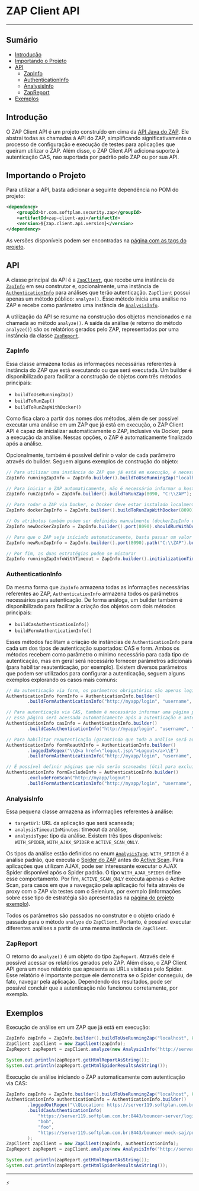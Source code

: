 # ZAP Client API
---

## Sumário

- [Introdução](#introdução)
- [Importando o Projeto](#importando-o-projeto)
- [API](#api)
    - [ZapInfo](#zapinfo)
    - [AuthenticationInfo](#authenticationinfo)
    - [AnalysisInfo](#analysisinfo)
    - [ZapReport](#zapreport)
- [Exemplos](#exemplos)

## Introdução

O ZAP Client API é um projeto construído em cima da [API Java do ZAP](https://github.com/zaproxy/zaproxy/wiki/ApiJava).
Ele abstrai todas as chamadas à API do ZAP, simplificando significativamente o processo de configuração e execução de testes para aplicações que queiram utilizar o ZAP.
Além disso, o ZAP Client API adiciona suporte à autenticação CAS, nao suportada por padrão pelo ZAP ou por sua API.

## Importando o Projeto

Para utilizar a API, basta adicionar a seguinte dependência no POM do projeto:

```xml
<dependency>
	<groupId>br.com.softplan.security.zap</groupId>
	<artifactId>zap-client-api</artifactId>
	<version>${zap.client.api.version}</version>
</dependency>
```

As versões disponíveis podem ser encontradas na [página com as tags do projeto](../../tags).

## API

A classe principal da API é a 
[`ZapClient`](zap-client-api/src/main/java/br/com/softplan/security/zap/api/ZapClient.java), 
que recebe uma instância de 
[`ZapInfo`](zap-commons/src/main/java/br/com/softplan/security/zap/commons/ZapInfo.java) 
em seu construtor e, opcionalmente, uma instância de 
[`AuthenticationInfo`](zap-client-api/src/main/java/br/com/softplan/security/zap/api/model/AuthenticationInfo.java) 
para análises que terão autenticação. `ZapClient` possui apenas um método público: `analyze()`. 
Esse método inicia uma análise no ZAP e recebe como parâmetro uma instância de 
[`AnalysisInfo`](zap-client-api/src/main/java/br/com/softplan/security/zap/api/model/AnalysisInfo.java).

A utilização da API se resume na construção dos objetos mencionados e na chamada ao método `analyze()`. A saída da análise (e retorno do método `analyze()`)
são os relatórios gerados pelo ZAP, representados por uma instância da classe
[`ZapReport`](zap-client-api/src/main/java/br/com/softplan/security/zap/api/report/ZapReport.java).

### ZapInfo

Essa classe armazena todas as informações necessárias referentes à instância do ZAP que está executando ou que será executada.
Um builder é disponibilizado para facilitar a construção de objetos com três métodos principais:

- `buildToUseRunningZap()`
- `buildToRunZap()`
- `buildToRunZapWithDocker()`

Como fica claro a partir dos nomes dos métodos, além de ser possível executar uma análise em um ZAP que já está em execução,
o ZAP Client API é capaz de inicializar automaticamente o ZAP, inclusive via Docker, para a execução da análise. Nessas opções, o ZAP
é automaticamente finalizado após a análise.

Opcionalmente, também é possível definir o valor de cada parâmetro através do builder. Seguem alguns exemplos de construção do objeto:

```java
// Para utilizar uma instância do ZAP que já está em execução, é necessário passar o host e a porta do ZAP
ZapInfo runningZapInfo = ZapInfo.builder().buildToUseRunningZap("localhost", 8090);

// Para iniciar o ZAP automaticamente, não é necessário informar o host, mas é preciso passar o diretório em que o ZAP está instalado
ZapInfo runZapInfo = ZapInfo.builder().buildToRunZap(8090, "C:\\ZAP");

// Para rodar o ZAP via Docker, o Docker deve estar instalado localmente e a aplicação deve ter permissão para executar o Docker
ZapInfo dockerZapInfo = ZapInfo.builder().buildToRunZapWithDocker(8090);

// Os atributos também podem ser definidos manualmente (dockerZapInfo é equivalente a newDockerZapInfo, por exemplo)
ZapInfo newDockerZapInfo = ZapInfo.builder().port(8090).shouldRunWithDocker(true).build();

// Para que o ZAP seja iniciado automaticamente, basta passar um valor para o atributo 'path'
ZapInfo newRunZapInfo = ZapInfo.builder().port(8090).path("C:\\ZAP").build(); // equivalente a runZapInfo

// Por fim, as duas estratégias podem se misturar
ZapInfo runningZapInfoWithTimeout = ZapInfo.builder().initializationTimeoutInMillis(30000L).buildToRunZap(8090, "C:\\ZAP");
```

### AuthenticationInfo

Da mesma forma que `ZapInfo` armazena todas as informações necessárias referentes ao ZAP, `AuthenticationInfo` armazena todos os parâmetros
necessários para autenticação. De forma análoga, um builder também é disponibilizado para facilitar a criação dos objetos com dois métodos principais:

- `buildCasAuthenticationInfo()`
- `buildFormAuthenticationInfo()`

Esses métodos facilitam a criação de instâncias de `AuthenticationInfo` para cada um dos tipos de autenticação suportados: CAS e form. Ambos os métodos
recebem como parâmetro o mínimo necessário para cada tipo de autenticação, mas em geral será necessário fornecer parâmetros adicionais (para habilitar reautenticação, por exemplo).
Existem diversos parâmetros que podem ser utilizados para configurar a autenticação, seguem alguns exemplos explorando os casos mais comuns:

```java
// Na autenticação via form, os parâmetros obrigatórios são apenas loginUrl, username e password
AuthenticationInfo formInfo = AuthenticationInfo.builder()
        .buildFormAuthenticationInfo("http://myapp/login", "username", "password");

// Para autenticação via CAS, também é necessário informar uma página protegida para cada contexto que será analisado
// Essa página será acessada automaticamente após a autenticação e antes do scan do ZAP, evitando redirecionamentos durante o scan
AuthenticationInfo casInfo = AuthenticationInfo.builder()
        .buildCasAuthenticationInfo("http://myapp/login", "username", "password", "http://mydomain/myapp/protected/somePage");

// Para habilitar reautenticação (garantindo que toda a análise será autenticada), basta definir valores para loggedInRegex ou loggedOutRegex
AuthenticationInfo formReauthInfo = AuthenticationInfo.builder()
        .loggedInRegex("\\Q<a href=\"logout.jsp\">Logout</a>\\E")
        .buildFormAuthenticationInfo("http://myapp/login", "username", "password");

// É possível definir páginas que não serão scaneadas (útil para excluir páginas de logout, caso reautenticação não seja possível)
AuthenticationInfo formExcludeInfo = AuthenticationInfo.builder()
        .excludeFromScan("http://myapp/logout")
        .buildFormAuthenticationInfo("http://myapp/login", "username", "password");
```

### AnalysisInfo

Essa pequena classe armazena as informações referentes à análise:

- `targetUrl`: URL da aplicação que será scaneada;
- `analysisTimeoutInMinutes`: timeout da análise;
- `analysisType`: tipo da análise. Existem três tipos disponíveis: `WITH_SPIDER`, `WITH_AJAX_SPIDER` e `ACTIVE_SCAN_ONLY`.

Os tipos da análise estão definidos no enum
[`AnalysisType`](zap-client-api/src/main/java/br/com/softplan/security/zap/api/model/AnalysisType.java).
`WITH_SPIDER` é a análise padrão, que executa o [Spider do ZAP](https://github.com/zaproxy/zap-core-help/wiki/HelpStartConceptsSpider) antes do [Active Scan](https://github.com/zaproxy/zap-core-help/wiki/HelpStartConceptsAscan).
Para aplicações que utilizam AJAX, pode ser interessante executar o AJAX Spider disponível após o Spider padrão. O tipo `WITH_AJAX_SPIDER` define esse comportamento.
Por fim, `ACTIVE_SCAN_ONLY` executa apenas o Active Scan, para casos em que a navegação pela aplicação foi feita através de proxy com o ZAP via testes com o Selenium, por exemplo
(informações sobre esse tipo de estratégia são apresentadas na [página do projeto exemplo](zap-example#an%C3%A1lise-integrada-com-selenium)).

Todos os parâmetros são passados no construtor e o objeto criado é passado para o método `analyze` do `ZapClient`. Portanto,
é possível executar diferentes análises a partir de uma mesma instância de `ZapClient`.

### ZapReport

O retorno do `analyze()` é um objeto do tipo `ZapReport`. Através dele é possível acessar os relatórios gerados pelo ZAP.
Além disso, o ZAP Client API gera um novo relatório que apresenta as URLs visitadas pelo Spider.
Esse relatório é importante porque ele demonstra se o Spider conseguiu, de fato, navegar pela aplicação. Dependendo dos resultados, pode ser possível
concluir que a autenticação não funcionou corretamente, por exemplo.

## Exemplos

Execução de análise em um ZAP que já está em execução:

```java
ZapInfo zapInfo = ZapInfo.builder().buildToUseRunningZap("localhost", 8080);
ZapClient zapClient = new ZapClient(zapInfo);
ZapReport zapReport = zapClient.analyze(new AnalysisInfo("http://server17:8180/bodgeit", 120));

System.out.println(zapReport.getHtmlReportAsString());
System.out.println(zapReport.getHtmlSpiderResultsAsString());
```

Execução de análise iniciando o ZAP automaticamente com autenticação via CAS:

```java
ZapInfo zapInfo = ZapInfo.builder().buildToUseRunningZap("localhost", 8080);
AuthenticationInfo authenticationInfo = AuthenticationInfo.builder()
        .loggedOutRegex("\\QLocation: https://server119.softplan.com.br:8443/bouncer-server/\\E.*")
        .buildCasAuthenticationInfo(
            "https://server119.softplan.com.br:8443/bouncer-server/login", 
            "bob", 
            "foo", 
            "https://server119.softplan.com.br:8443/bouncer-mock-saj/protected/index.jsp"
        );
ZapClient zapClient = new ZapClient(zapInfo, authenticationInfo);
ZapReport zapReport = zapClient.analyze(new AnalysisInfo("http://server17:8180/bodgeit", 120));

System.out.println(zapReport.getHtmlReportAsString());
System.out.println(zapReport.getHtmlSpiderResultsAsString());
```

---
:zap: